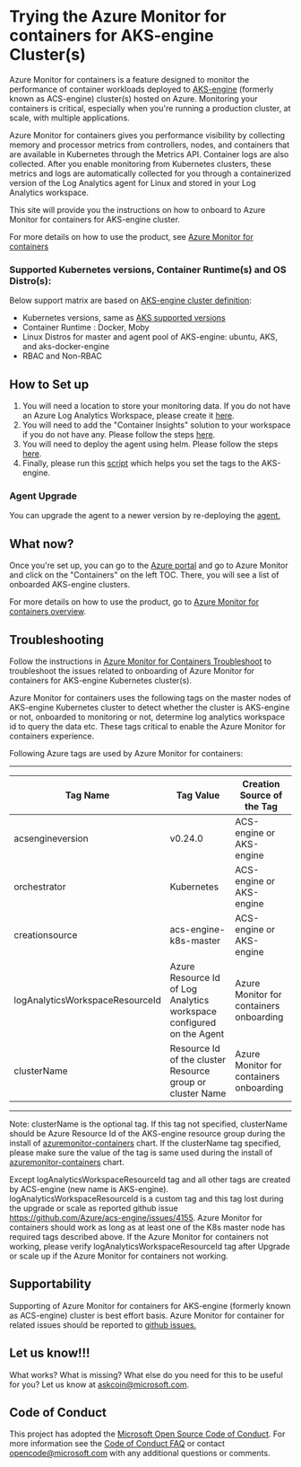 # Trying the Azure Monitor for containers for AKS-engine Cluster(s)

Azure Monitor for containers is a feature designed to monitor the performance of container workloads deployed to [AKS-engine](https://github.com/Azure/aks-engine) (formerly known as ACS-engine) cluster(s) hosted on Azure. Monitoring your containers is critical, especially when you're running a production cluster, at scale, with multiple applications.

Azure Monitor for containers gives you performance visibility by collecting memory and processor metrics from controllers, nodes, and containers that are available in Kubernetes through the Metrics API. Container logs are also collected. After you enable monitoring from Kubernetes clusters, these metrics and logs are automatically collected for you through a containerized version of the Log Analytics agent for Linux and stored in your Log Analytics workspace.

This site will provide you the instructions on how to onboard to Azure Monitor for containers for AKS-engine cluster. 

For more details on how to use the product, see [Azure Monitor for containers](https://docs.microsoft.com/en-us/azure/azure-monitor/insights/container-insights-analyze)

### Supported Kubernetes versions, Container Runtime(s) and OS Distro(s):
Below support matrix are based on [AKS-engine cluster definition](https://github.com/Azure/acs-engine/blob/master/docs/clusterdefinition.md): 
- Kubernetes versions, same as [AKS supported versions](https://docs.microsoft.com/en-us/azure/aks/supported-kubernetes-versions)
- Container Runtime : Docker, Moby
- Linux Distros for master and agent pool of AKS-engine: ubuntu, AKS, and aks-docker-engine
- RBAC and Non-RBAC

## How to Set up
1. You will need a location to store your monitoring data. If you do not have an Azure Log Analytics Workspace, please create it [here](https://docs.microsoft.com/en-us/azure/log-analytics/log-analytics-quick-create-workspace).
2. You will need to add the "Container Insights" solution to your workspace if you do not have any. Please follow the steps [here](https://github.com/Microsoft/OMS-docker/blob/ci_feature_prod/docs/solution-onboarding.md).
3. You will need to deploy the agent using helm. Please follow the steps [here](https://github.com/helm/charts/tree/master/incubator/azuremonitor-containers).
4. Finally, please run this [script](https://github.com/Microsoft/OMS-docker/blob/ci_feature/docs/attach-monitoring-tags.md) which helps you set the tags to the AKS-engine. 

### Agent Upgrade
You can upgrade the agent to a newer version by re-deploying the [agent.](https://github.com/helm/charts/tree/master/incubator/azuremonitor-containers) 

## What now?
Once you're set up, you can go to the [Azure portal](https://portal.azure.com) and go to Azure Monitor and click on the "Containers" on the left TOC. There, you will see a list of onboarded AKS-engine clusters. 

For more details on how to use the product, go to [Azure Monitor for containers overview](https://docs.microsoft.com/en-us/azure/azure-monitor/insights/container-insights-overview).

## Troubleshooting
Follow the instructions in [Azure Monitor for Containers Troubleshoot](https://github.com/Microsoft/OMS-docker/tree/aks-engine/Troubleshoot) to troubleshoot the issues related to onboarding of Azure Monitor for containers for AKS-engine Kubernetes cluster(s).

Azure Monitor for containers uses the following tags on the master nodes of AKS-engine Kubernetes cluster to detect whether the cluster is AKS-engine or not, onboarded to monitoring or not, determine log analytics workspace id to query the data etc. These tags critical to enable the Azure Monitor for containers experience. 

Following Azure tags are used by Azure Monitor for containers:

-------------------------------------------------------------------------------------------------------------------------------------------------------
| Tag Name                        | Tag Value                                                              | Creation Source of the Tag                |
| ----------------------------    | -------------------------------------------------------                | ------------------------------------      | 
| acsengineversion                | v0.24.0                                                                | ACS-engine or AKS-engine                  |
| orchestrator                      | Kubernetes                                                             | ACS-engine or AKS-engine                  |
| creationsource                  | acs-engine-k8s-master                                                  | ACS-engine or AKS-engine                  |
| logAnalyticsWorkspaceResourceId | Azure Resource Id of Log Analytics workspace configured on the Agent   | Azure Monitor for containers onboarding   |
| clusterName                     | Resource Id of the cluster Resource group or cluster Name              | Azure Monitor for containers onboarding   |
-------------------------------------------------------------------------------------------------------------------------------------------------------

Note: clusterName is the optional tag. If this tag not specified, clusterName should be Azure Resource Id of the AKS-engine resource group during the install of [azuremonitor-containers](https://github.com/helm/charts/tree/master/incubator/azuremonitor-containers) chart.
If the clusterName tag specified, please make sure the value of the tag is same used during the install of [azuremonitor-containers](https://github.com/helm/charts/tree/master/incubator/azuremonitor-containers) chart.

Except logAnalyticsWorkspaceResourceId tag and all other tags are created by ACS-engine (new name is AKS-engine). logAnalyticsWorkspaceResourceId is a custom tag and this tag lost during the upgrade or scale as reported github issue https://github.com/Azure/acs-engine/issues/4155. Azure Monitor for containers should work as long as at least one of the K8s master node has required tags described above. If the Azure Monitor for containers not working, please verify   logAnalyticsWorkspaceResourceId tag after Upgrade or scale up if the Azure Monitor for containers not working.

## Supportability
Supporting of Azure Monitor for containers for AKS-engine (formerly known as ACS-engine) cluster is best effort basis.
Azure Monitor for container for related issues should be reported to [github issues.](https://github.com/Microsoft/OMS-docker/issues) 

## Let us know!!!
What works? What is missing? What else do you need for this to be useful for you? Let us know at askcoin@microsoft.com.

## Code of Conduct

This project has adopted the [Microsoft Open Source Code of Conduct](https://opensource.microsoft.com/codeofconduct/).  For more
information see the [Code of Conduct FAQ](https://opensource.microsoft.com/codeofconduct/faq/) or contact
[opencode@microsoft.com](mailto:opencode@microsoft.com) with any
additional questions or comments.
